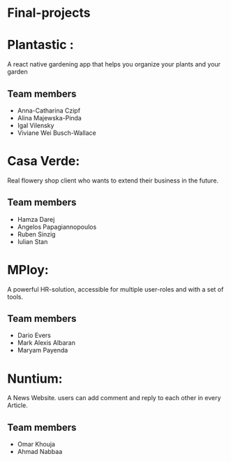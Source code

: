 # Final-projects

# Plantastic :
A react native gardening app that helps you organize your plants and your garden

## Team members
* Anna-Catharina Czipf
* Alina Majewska-Pinda
* Igal Vilensky
* Viviane Wei Busch-Wallace

 
# Casa Verde:
Real flowery shop client who wants to extend their business in the future.

## Team members
* Hamza Darej
* Angelos Papagiannopoulos
* Ruben Sinzig
* Iulian Stan

# MPloy:
 A powerful HR-solution, accessible for multiple user-roles and with a set of tools.


## Team members
* Dario Evers
* Mark Alexis Albaran
* Maryam Payenda


# Nuntium:
A News Website. users can add comment and reply to each other in every Article.

## Team members
* Omar Khouja
* Ahmad Nabbaa 
